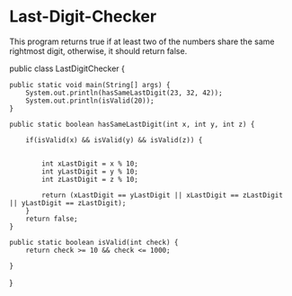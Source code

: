 # Last-Digit-Checker
This program returns true if at least two of the numbers share the same rightmost digit, otherwise, it should return false.

public class LastDigitChecker {

    public static void main(String[] args) {
        System.out.println(hasSameLastDigit(23, 32, 42));
        System.out.println(isValid(20));
    }

    public static boolean hasSameLastDigit(int x, int y, int z) {

        if(isValid(x) && isValid(y) && isValid(z)) {


            int xLastDigit = x % 10;
            int yLastDigit = y % 10;
            int zLastDigit = z % 10;

            return (xLastDigit == yLastDigit || xLastDigit == zLastDigit || yLastDigit == zLastDigit);
        }
        return false;
    }

    public static boolean isValid(int check) {
        return check >= 10 && check <= 1000;

    }
}

